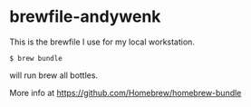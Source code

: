 # brewfile-andywenk

This is the brewfile I use for my local workstation.

    $ brew bundle

will run brew all bottles.

More info at https://github.com/Homebrew/homebrew-bundle
